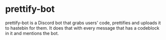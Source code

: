 # prettify-bot

prettify-bot is a Discord bot that grabs users' code, prettifies and uploads it to hastebin for them. It does that with every message that has a codeblock in it and mentions the bot.